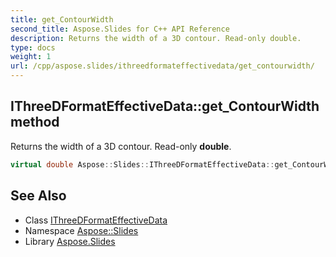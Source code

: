 ```yaml
---
title: get_ContourWidth
second_title: Aspose.Slides for C++ API Reference
description: Returns the width of a 3D contour. Read-only double.
type: docs
weight: 1
url: /cpp/aspose.slides/ithreedformateffectivedata/get_contourwidth/
---
```

## IThreeDFormatEffectiveData::get_ContourWidth method


Returns the width of a 3D contour. Read-only **double**.

```cpp
virtual double Aspose::Slides::IThreeDFormatEffectiveData::get_ContourWidth()=0
```

## See Also

* Class [IThreeDFormatEffectiveData](../)
* Namespace [Aspose::Slides](../../)
* Library [Aspose.Slides](../../../)
